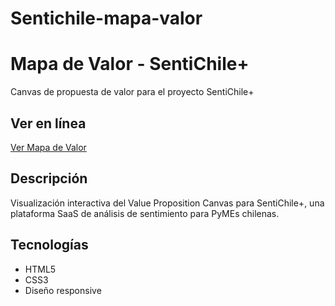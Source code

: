 # Sentichile-mapa-valor

# Mapa de Valor - SentiChile+

Canvas de propuesta de valor para el proyecto SentiChile+

## Ver en línea
[Ver Mapa de Valor](https://tu-usuario.github.io/sentichile-mapa-valor/)

## Descripción
Visualización interactiva del Value Proposition Canvas para SentiChile+, 
una plataforma SaaS de análisis de sentimiento para PyMEs chilenas.

## Tecnologías
- HTML5
- CSS3
- Diseño responsive
